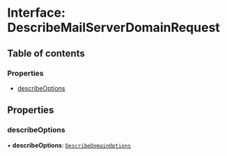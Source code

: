 # Interface: DescribeMailServerDomainRequest

## Table of contents

### Properties

- [describeOptions](DescribeMailServerDomainRequest.md#describeoptions)

## Properties

### describeOptions

• **describeOptions**: [`DescribeDomainOptions`](DescribeDomainOptions.md)
